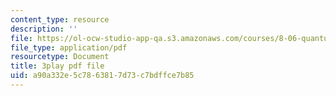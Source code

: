 ```yaml
---
content_type: resource
description: ''
file: https://ol-ocw-studio-app-qa.s3.amazonaws.com/courses/8-06-quantum-physics-iii-spring-2018/a90a332e5c7863817d73c7bdffce7b85_U4zZhQz1Xqc.pdf
file_type: application/pdf
resourcetype: Document
title: 3play pdf file
uid: a90a332e-5c78-6381-7d73-c7bdffce7b85
---
```

